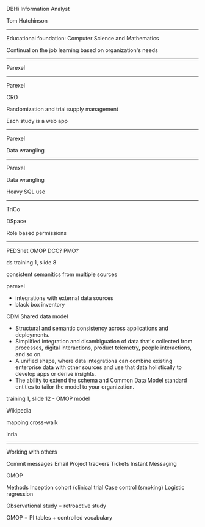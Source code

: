 DBHi Information Analyst

Tom Hutchinson

---

Educational foundation: Computer Science and Mathematics

Continual on the job learning based on organization's needs

---

Parexel

---

Parexel

CRO

Randomization and trial supply management

Each study is a web app

---

Parexel

Data wrangling

---

Parexel

Data wrangling

Heavy SQL use

---

TriCo

DSpace

Role based permissions

---

PEDSnet OMOP
DCC?
PMO?

ds training 1, slide 8

consistent semanitics from multiple sources

parexel
* integrations with external data sources
* black box inventory

CDM
Shared data model 
* Structural and semantic consistency across applications and deployments.
* Simplified integration and disambiguation of data that's collected from processes, digital interactions, product telemetry, people interactions, and so on.
* A unified shape, where data integrations can combine existing enterprise data with other sources and use that data holistically to develop apps or derive insights.
* The ability to extend the schema and Common Data Model standard entities to tailor the model to your organization.

training 1, slide 12 - OMOP model

Wikipedia

mapping
cross-walk

inria

---

Working with others

Commit messages
Email
Project trackers
Tickets
Instant Messaging




OMOP

Methods
Inception cohort (clinical trial
Case control (smoking)
Logistic regression


Observational study = retroactive study



OMOP = PI tables + controlled vocabulary
